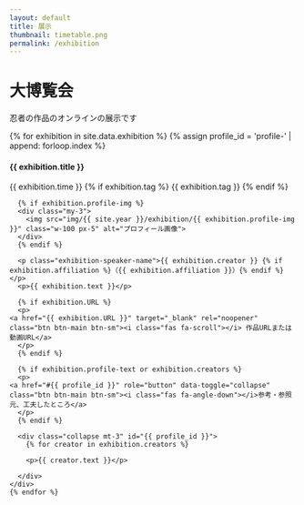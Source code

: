 ```yaml
---
layout: default
title: 展示
thumbnail: timetable.png
permalink: /exhibition
---
```

<div class="container mt-5">
  <div class="row">
    <div class="col-md-6 offset-md-3 col-12">
      <h1>大博覧会</h1>
      <p>忍者の作品のオンラインの展示です</p>
    </div>
  </div>

  <div class="air"></div>
  <div class="row text-left">
    {% for exhibition in site.data.exhibition %}
      {% assign profile_id = 'profile-' | append: forloop.index %}
    <div class="col-md-6 col-12 p-3" id="{{data.title}}">
      <h4 class="ws-title">{{ exhibition.title }}</h4>
      <p>
        {{ exhibition.time }}
        {% if exhibition.tag %}
        <span class="badge badge-ws">{{ exhibition.tag }}</span>
        {% endif %}
      </p>

      {% if exhibition.profile-img %}
      <div class="my-3">
        <img src="img/{{ site.year }}/exhibition/{{ exhibition.profile-img }}" class="w-100 px-5" alt="プロフィール画像">
      </div>
      {% endif %}

      <p class="exhibition-speaker-name">{{ exhibition.creator }} {% if exhibition.affiliation %}（{{ exhibition.affiliation }}）{% endif %}</p>
      <p>{{ exhibition.text }}</p>

<!--       {% if exhibition.archive-link %}
      <p>
	<a href="{{ exhibition.archive-link }}" target="_blank" rel="noopener" class="btn btn-main btn-sm"><i class="fab fa-youtube"></i> YouTube で見る</a>
      </p>
      {% endif %} -->

      {% if exhibition.URL %}
      <p>
	<a href="{{ exhibition.URL }}" target="_blank" rel="noopener" class="btn btn-main btn-sm"><i class="fas fa-scroll"></i> 作品URLまたは動画URL</a>
      </p>
      {% endif %}

      {% if exhibition.profile-text or exhibition.creators %}
      <p>
	<a href="#{{ profile_id }}" role="button" data-toggle="collapse" class="btn btn-main btn-sm"><i class="fas fa-angle-down"></i>参考・参照元、工夫したところ</a>
      </p>
      {% endif %}

      <div class="collapse mt-3" id="{{ profile_id }}">
        {% for creator in exhibition.creators %}
<!--         <p class="exhibition-speaker-name">{{ creator.name }}（{{ creator.affiliation }}）<span class="badge badge-main">{{ creator.role }}</span></p> -->
        <p>{{ creator.text }}</p>
<!--         <ul>
          {% for link in creator.links %}
          <li><a href="{{ link }}" target="_blank" rel="noopener external">{{ link | remove_first: 'https://' | remove_first: 'http://' }}</a></li>
          {% endfor %}
        </ul>
        {% endfor %} -->

<!--         {% else %}
        <p>{{ exhibition.profile-text }}</p>
        <ul>
          {% for link in exhibition.links %}
          <li><a href="{{ link }}" target="_blank" rel="noopener external">{{ link | remove_first: 'https://' | remove_first: 'http://' }}</a></li>
          {% endfor %}
        </ul>
        {% endif %} -->
      </div>
    </div>
    {% endfor %}
  </div>
</div>
